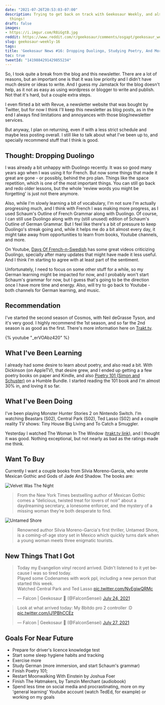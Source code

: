 ```yaml
---
date: "2021-07-26T20:53:03-07:00"
description: Trying to get back on track with Geekosaur Weekly, and also learn more
  things!
draft: false
images:
- https://i.imgur.com/R8iGgtB.jpg
reddit: https://www.reddit.com/r/geekosaur/comments/osgapt/geekosaur_weekly_16_dropping_duolingo_studying/
slug: geekosaur-weekly-16
tags:
title: 'Geekosaur News #16: Dropping Duolingo, Studying Poetry, And More'
toc: true
tweetId: "1419884291429855234"
---
```


So, I took quite a break from the blog and this newsletter. There are a lot of reasons, but an important one is that it was low priority and I didn't have much desire or ideas to write. And I guess my Jamstack for the blog doesn't help, as it not as easy as using wordpress or blogger to write and publish. Not that it's hard, but a couple extra steps.

I even flirted a bit with Revue, a newsletter website that was bought by Twitter, but for now I think I'll keep this newsletter as blog posts, as in the end I always find limitations and annoyances with those blog/newsletter services.

But anyway, I plan on returning, even if with a less strict schedule and maybe less posting overall. I still like to talk about what I've been up to, and specially recommend stuff that I think is good.

<!--more-->

## Thought: Dropping Duolingo

I was already a bit unhappy with Duolingo recently. It was so good many years ago when I was using it for French. But now some things that made it great are gone - or possibly, behind the pro plan. Things like the space repetition, which is one of the most important things. You can still go back and redo older lessons, but the whole 'review words you might be forgetting' is just not there anymore.

Also, while I'm slowly learning a bit of vocabulary, I'm not sure I'm actually progressing much, and I think with French I was making more progress, as I used Schaum's Outline of French Grammar along with Duolingo. Of course, I can still use Duolingo along with my (still unused) edition of Schaum's Outline of German Grammar. But I feel like there's a bit of pressure to keep Duolingo's streak going and, while it helps me do a bit almost every day, it might take away from opportunities to learn from books, Youtube channels, and more.

On Youtube, [Days Of French-n-Swedish](https://www.youtube.com/channel/UC3_iSRqqZ7DTVlBNd9lv8jA) has some great videos criticizing Duolingo, specially after many updates that might have made it less useful. And I think I'm starting to agree with at least part of the sentiment.

Unfortunately, I need to focus on some other stuff for a while, so my German learning might be impacted for now, and I probably won't start Schaum's grammar for now, but I guess that's going to be the direction once I have more time and energy. Also, will try to go back to Youtube - both channels for German learning, and music.

## Recommendation

I've started the second season of Cosmos, with Neil deGrasse Tyson, and it's very good. I highly recommend the 1st season, and so far the 2nd season is as good as the first. There's more information here on [Trakt.tv](https://trakt.tv/shows/cosmos-2014).

{% youtube "_erVOAbz420" %}

## What I've Been Learning

I already had some desire to learn about poetry, and also read a bit. With Dickinson (on AppleTV), that desire grew, and I ended up getting a a few poetry books on paper and Kindle, and also [Poetry 101 (Simon and Schuster)](https://www.simonandschuster.ca/books/Poetry-101/Susan-Dalzell/Adams-101/9781507208397) on a Humble Bundle. I started reading the 101 book and I'm almost 30% in, and loving it so far.

## What I've Been Doing

I've been playing Monster Hunter Stories 2 on Nintendo Switch. I'm watching Beastars (S02), Central Park (S02), Ted Lasso (S02) and a couple reality TV shows: Tiny House Big Living and To Catch a Smuggler. 

Yesterday I watched The Woman In The Window ([trakt.tv link](https://trakt.tv/movies/the-woman-in-the-window-2021)), and I thought it was good. Nothing exceptional, but not nearly as bad as the ratings made me think.

## Want To Buy

Currently I want a couple books from Silvia Moreno-Garcia, who wrote Mexican Gothic and Gods of Jade And Shadow. The books are: 

![Velvet Was The Night](https://m.media-amazon.com/images/I/516eKXho+iS.jpg)

> From the New York Times bestselling author of Mexican Gothic comes a “delicious, twisted treat for lovers of noir” about a daydreaming secretary, a lonesome enforcer, and the mystery of a missing woman they’re both desperate to find.

![Untamed Shore](https://images-na.ssl-images-amazon.com/images/I/51pIp66bJXL._SX325_BO1,204,203,200_.jpg)

> Renowned author Silvia Moreno-Garcia's first thriller, Untamed Shore, is a coming-of-age story set in Mexico which quickly turns dark when a young woman meets three enigmatic tourists. 

## New Things That I Got

<blockquote class="twitter-tweet" data-conversation="none" data-dnt="true" data-theme="light"><p lang="en" dir="ltr">Today my Evangelion vinyl record arrived. Didn&#39;t listened to it yet because I was so tired today.<br>Played some Codenames with work ppl, including a new person that started this week.<br>Watched Central Park and Ted Lasso <a href="https://t.co/NvEgiwQRMc">pic.twitter.com/NvEgiwQRMc</a></p>&mdash; Falcon | Geekosaur 🍥 (@FalconSensei) <a href="https://twitter.com/FalconSensei/status/1418814834083303427?ref_src=twsrc%5Etfw">July 24, 2021</a></blockquote> <script async src="https://platform.twitter.com/widgets.js" charset="utf-8"></script>

<blockquote class="twitter-tweet" data-conversation="none" data-dnt="true"><p lang="en" dir="ltr">Look at what arrived today: My 8bitdo pro 2 controller :D <a href="https://t.co/iJ1PBhCCEz">pic.twitter.com/iJ1PBhCCEz</a></p>&mdash; Falcon | Geekosaur 🍥 (@FalconSensei) <a href="https://twitter.com/FalconSensei/status/1419867269111246849?ref_src=twsrc%5Etfw">July 27, 2021</a></blockquote> <script async src="https://platform.twitter.com/widgets.js" charset="utf-8"></script>

## Goals For Near Future

- Prepare for driver's licence knowledge test
- Start some sleep hygiene habits and tracking
- Exercise more
- Study German (more immersion, and start Schaum's grammar)
- Finish Poetry 101;
- Restart Moonwalking With Einstein by Joshua Foer
- Finish The Hatmakers, by Tamzin Merchant (audiobook)
- Spend less time on social media and procrastinating, more on my 'general learning' Youtube account (watch TedEd, for example) or working on my goals
